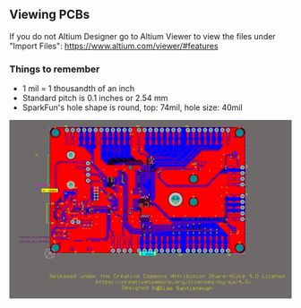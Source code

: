 ## Viewing PCBs
If you do not Altium Designer go to Altium Viewer to view the files under "Import Files": https://www.altium.com/viewer/#features

### Things to remember
- 1 mil = 1 thousandth of an inch
- Standard pitch is 0.1 inches or 2.54 mm
- SparkFun's hole shape is round, top: 74mil, hole size: 40mil

![SparkFun MicroMod ATP Carrier Board](https://github.com/UF-Design-Build-Fly/PCB-Shield-Design/blob/main/Carrier%20Board%20Dimensions/Pictures/Carrier_Dimensions.PNG)
